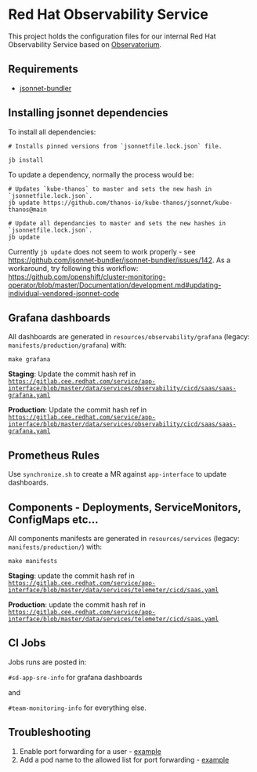 # Red Hat Observability Service

This project holds the configuration files for our internal Red Hat Observability Service based on [Observatorium](https://github.com/observatorium/observatorium).

## Requirements

* [jsonnet-bundler](https://github.com/jsonnet-bundler/jsonnet-bundler)

## Installing jsonnet dependencies

To install all dependencies:

```console
# Installs pinned versions from `jsonnetfile.lock.json` file.

jb install
```

To update a dependency, normally the process would be:

```console
# Updates `kube-thanos` to master and sets the new hash in `jsonnetfile.lock.json`.
jb update https://github.com/thanos-io/kube-thanos/jsonnet/kube-thanos@main

# Update all dependancies to master and sets the new hashes in `jsonnetfile.lock.json`.
jb update
```

Currently `jb update` does not seem to work properly - see https://github.com/jsonnet-bundler/jsonnet-bundler/issues/142.
As a workaround, try following this workflow: https://github.com/openshift/cluster-monitoring-operator/blob/master/Documentation/development.md#updating-individual-vendored-jsonnet-code

## Grafana dashboards

All dashboards are generated in `resources/observability/grafana` (legacy: `manifests/production/grafana`) with:

```console
make grafana
```

**Staging**: Update the commit hash ref in [`https://gitlab.cee.redhat.com/service/app-interface/blob/master/data/services/observability/cicd/saas/saas-grafana.yaml`](https://gitlab.cee.redhat.com/service/app-interface/blob/master/data/services/observability/cicd/saas/saas-grafana.yaml)

**Production**: Update the commit hash ref in [`https://gitlab.cee.redhat.com/service/app-interface/blob/master/data/services/observability/cicd/saas/saas-grafana.yaml`](https://gitlab.cee.redhat.com/service/app-interface/blob/master/data/services/observability/cicd/saas/saas-grafana.yaml)

## Prometheus Rules

Use `synchronize.sh` to create a MR against `app-interface` to update dashboards.

## Components - Deployments, ServiceMonitors, ConfigMaps etc...

All components manifests are generated in `resources/services` (legacy: `manifests/production/`) with:

```console
make manifests
```

**Staging**: update the commit hash ref in [`https://gitlab.cee.redhat.com/service/app-interface/blob/master/data/services/telemeter/cicd/saas.yaml`](https://gitlab.cee.redhat.com/service/app-interface/blob/master/data/services/telemeter/cicd/saas.yaml)

**Production**: update the commit hash ref in [`https://gitlab.cee.redhat.com/service/app-interface/blob/master/data/services/telemeter/cicd/saas.yaml`](https://gitlab.cee.redhat.com/service/app-interface/blob/master/data/services/telemeter/cicd/saas.yaml)

## CI Jobs

Jobs runs are posted in:

`#sd-app-sre-info` for grafana dashboards

and

`#team-monitoring-info` for everything else.

## Troubleshooting

1. Enable port forwarding for a user - [example](https://gitlab.cee.redhat.com/service/app-interface/-/blob/ee91aac666ee39a273332c59ad4bdf7e0f50eeba/data/teams/telemeter/users/fbranczy.yml#L14)
2. Add a pod name to the allowed list for port forwarding - [example](https://gitlab.cee.redhat.com/service/app-interface/-/blob/ee91aac666ee39a273332c59ad4bdf7e0f50eeba/resources/app-sre/telemeter-production/observatorium-allow-port-forward.role.yaml#L10)
